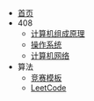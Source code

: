<!-- docs/_sidebar.md -->

- [首页](/)
- 408
    - [计算机组成原理](/408/计算机组成原理/_sidebar.md)
    - [操作系统](/408/操作系统/_sidebar.md)
    - [计算机网络](/408/计算机网络/_sidebar.md)
- 算法
    - [竞赛模板](/算法/竞赛模板/_sidebar.md)
    - [LeetCode](/算法/LeetCode/_sidebar.md)